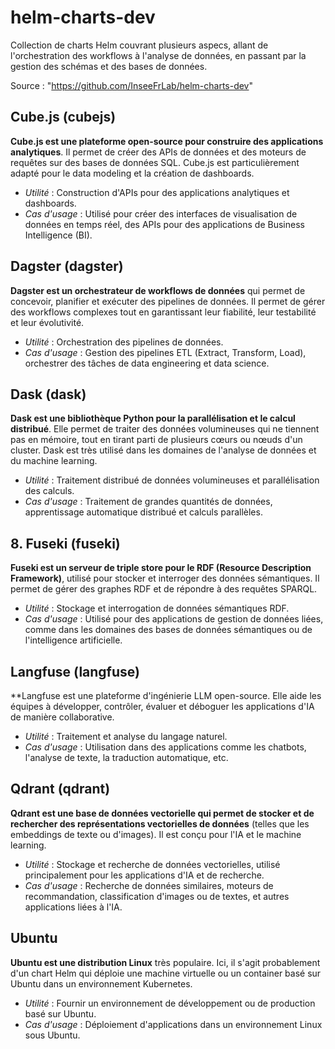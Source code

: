 # helm-charts-dev

Collection de charts Helm couvrant plusieurs aspecs, allant de l'orchestration des workflows à l'analyse de données, en passant par la gestion des schémas et des bases de données.

Source : "https://github.com/InseeFrLab/helm-charts-dev"

## Cube.js (cubejs)

**Cube.js est une plateforme open-source pour construire des applications analytiques**. Il permet de créer des APIs de données et des moteurs de requêtes sur des bases de données SQL. Cube.js est particulièrement adapté pour le data modeling et la création de dashboards.

- _Utilité_ : Construction d'APIs pour des applications analytiques et dashboards.
- _Cas d'usage_ : Utilisé pour créer des interfaces de visualisation de données en temps réel, des APIs pour des applications de Business Intelligence (BI).

## Dagster (dagster)

**Dagster est un orchestrateur de workflows de données** qui permet de concevoir, planifier et exécuter des pipelines de données. Il permet de gérer des workflows complexes tout en garantissant leur fiabilité, leur testabilité et leur évolutivité.

- _Utilité_ : Orchestration des pipelines de données.
- _Cas d'usage_ : Gestion des pipelines ETL (Extract, Transform, Load), orchestrer des tâches de data engineering et data science.

## Dask (dask)

**Dask est une bibliothèque Python pour la parallélisation et le calcul distribué**. Elle permet de traiter des données volumineuses qui ne tiennent pas en mémoire, tout en tirant parti de plusieurs cœurs ou nœuds d'un cluster. Dask est très utilisé dans les domaines de l'analyse de données et du machine learning.

- _Utilité_ : Traitement distribué de données volumineuses et parallélisation des calculs.
- _Cas d'usage_ : Traitement de grandes quantités de données, apprentissage automatique distribué et calculs parallèles.

## 8. Fuseki (fuseki)

**Fuseki est un serveur de triple store pour le RDF (Resource Description Framework)**, utilisé pour stocker et interroger des données sémantiques. Il permet de gérer des graphes RDF et de répondre à des requêtes SPARQL.

- _Utilité_ : Stockage et interrogation de données sémantiques RDF.
- _Cas d'usage_ : Utilisé pour des applications de gestion de données liées, comme dans les domaines des bases de données sémantiques ou de l'intelligence artificielle.

## Langfuse (langfuse)

\*\*Langfuse est une plateforme d'ingénierie LLM open-source. Elle aide les équipes à développer, contrôler, évaluer et déboguer les applications d'IA de manière collaborative.

- _Utilité_ : Traitement et analyse du langage naturel.
- _Cas d'usage_ : Utilisation dans des applications comme les chatbots, l'analyse de texte, la traduction automatique, etc.

## Qdrant (qdrant)

**Qdrant est une base de données vectorielle qui permet de stocker et de rechercher des représentations vectorielles de données** (telles que les embeddings de texte ou d'images). Il est conçu pour l'IA et le machine learning.

- _Utilité_ : Stockage et recherche de données vectorielles, utilisé principalement pour les applications d'IA et de recherche.
- _Cas d'usage_ : Recherche de données similaires, moteurs de recommandation, classification d'images ou de textes, et autres applications liées à l'IA.

## Ubuntu

**Ubuntu est une distribution Linux** très populaire. Ici, il s'agit probablement d'un chart Helm qui déploie une machine virtuelle ou un container basé sur Ubuntu dans un environnement Kubernetes.

- _Utilité_ : Fournir un environnement de développement ou de production basé sur Ubuntu.
- _Cas d'usage_ : Déploiement d'applications dans un environnement Linux sous Ubuntu.
